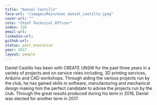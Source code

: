 ```yaml
---
title: "Daniel Castillo"
face-url: "/images/Main/exec_daniel_castillo.jpeg"
cover-url: ""
role: "Chief Technical Officer"
index: 126
email-url:
linkedin-url:
github-url:
status: past_executive
year: 2017
layout: people
---
```

Daniel Castillo has been with CREATE UNSW for the past three years in a variety of projects and on service roles including, 3D printing services, Arduino and CAD workshops. Through aiding the various projects run by the club, he has gained skills in software, manufacturing and mechanical design making him the perfect candidate to advise the projects run by the club. Through the great results produced during his term in 2016, Daniel was elected for another term in 2017.
